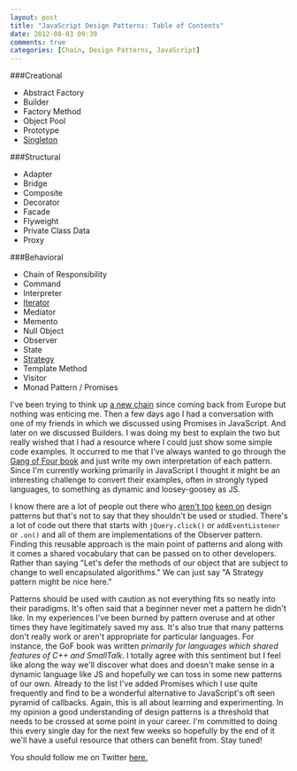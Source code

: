 ```yaml
---
layout: post
title: "JavaScript Design Patterns: Table of Contents"
date: 2012-08-03 09:39
comments: true
categories: [Chain, Design Patterns, JavaScript]
---
```


###Creational
- Abstract Factory
- Builder
- Factory Method
- Object Pool
- Prototype
- [Singleton](http://robdodson.me/blog/2012/08/08/javascript-design-patterns-singleton/)

###Structural
- Adapter
- Bridge
- Composite
- Decorator
- Facade
- Flyweight
- Private Class Data
- Proxy

###Behavioral
- Chain of Responsibility
- Command
- Interpreter
- [Iterator](http://robdodson.me/blog/2012/08/10/javascript-design-patterns-iterator/)
- Mediator
- Memento
- Null Object
- Observer
- State
- [Strategy](http://robdodson.me/blog/2012/08/03/javascript-design-patterns-strategy/)
- Template Method
- Visitor
- Monad Pattern / Promises

I've been trying to think up [a new chain](http://robdodson.me/blog/2012/06/25/ending-my-first-chain/) since coming back from Europe but nothing was enticing me. Then a few days ago I had a conversation with one of my friends in which we discussed using Promises in JavaScript. And later on we discussed Builders. I was doing my best to explain the two but really wished that I had a resource where I could just show some simple code examples. It occurred to me that I've always wanted to go through the [Gang of Four book](http://www.amazon.com/Design-Patterns-Elements-Reusable-Object-Oriented/dp/0201633612/ref=sr_1_1?ie=UTF8&qid=1344014497&sr=8-1&keywords=design+patterns) and just write my own interpretation of each pattern. Since I'm currently working primarily in JavaScript I thought it might be an interesting challenge to convert their examples, often in strongly typed languages, to something as dynamic and loosey-goosey as JS.

<!--more-->

I know there are a lot of people out there who [aren't too](http://www.codinghorror.com/blog/2005/09/head-first-design-patterns.html) [keen on](http://thinkrelevance.com/blog/2007/05/17/design-patterns-are-code-smells) design patterns but that's not to say that they shouldn't be used or studied. There's a lot of code out there that starts with `jQuery.click()` or `addEventListener` or `.on()` and all of them are implementations of the Observer pattern. Finding this reusable approach is the main point of patterns and along with it comes a shared vocabulary that can be passed on to other developers. Rather than saying "Let's defer the methods of our object that are subject to change to well encapsulated algorithms." We can just say "A Strategy pattern might be nice here."

Patterns should be used with caution as not everything fits so neatly into their paradigms. It's often said that a beginner never met a pattern he didn't like. In my experiences I've been burned by pattern overuse and at other times they have legitimately saved my ass. It's also true that many patterns don't really work or aren't appropriate for particular languages. For instance, the GoF book was written *primarily for languages which shared features of C++ and SmallTalk*. I totally agree with this sentiment but I feel like along the way we'll discover what does and doesn't make sense in a dynamic language like JS and hopefully we can toss in some new patterns of our own. Already to the list I've added Promises which I use quite frequently and find to be a wonderful alternative to JavaScript's oft seen pyramid of callbacks. 
Again, this is all about learning and experimenting. In my opinion a good understanding of design patterns is a threshold that needs to be crossed at some point in your career. I'm committed to doing this every single day for the next few weeks so hopefully by the end of it we'll have a useful resource that others can benefit from. Stay tuned!

You should follow me on Twitter [here.](http://twitter.com/rob_dodson)